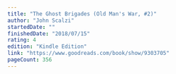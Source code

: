 ```yaml
---
title: "The Ghost Brigades (Old Man's War, #2)"
author: "John Scalzi"
startedDate: ""
finishedDate: "2018/07/15"
rating: 4
edition: "Kindle Edition"
link: "https://www.goodreads.com/book/show/9303705"
pageCount: 356
---
```



